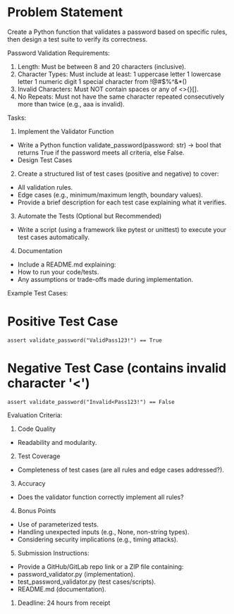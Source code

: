# Problem Statement
Create a Python function that validates a password based on specific rules, then design a test suite to verify its correctness.


Password Validation Requirements:
1. Length: Must be between 8 and 20 characters (inclusive).
2. Character Types: Must include at least:
	1 uppercase letter
	1 lowercase letter
	1 numeric digit
	1 special character from !@#$%^&*()
3. Invalid Characters: Must NOT contain spaces or any of <>{}[].
4. No Repeats: Must not have the same character repeated consecutively more than twice (e.g., aaa is invalid).
   
Tasks:
1. Implement the Validator Function
- Write a Python function validate_password(password: str) -> bool that returns True if the password meets all criteria, else False.
- Design Test Cases
2. Create a structured list of test cases (positive and negative) to cover:
- All validation rules.
- Edge cases (e.g., minimum/maximum length, boundary values).
- Provide a brief description for each test case explaining what it verifies.
3. Automate the Tests (Optional but Recommended)
- Write a script (using a framework like pytest or unittest) to execute your test cases automatically.
4. Documentation
- Include a README.md explaining:
- How to run your code/tests.
- Any assumptions or trade-offs made during implementation.

Example Test Cases:

# Positive Test Case 

	assert validate_password("ValidPass123!") == True 

# Negative Test Case (contains invalid character '<') 

	assert validate_password("Invalid<Pass123!") == False



Evaluation Criteria:

1. Code Quality
- Readability and modularity.
2. Test Coverage
- Completeness of test cases (are all rules and edge cases addressed?).
3. Accuracy
- Does the validator function correctly implement all rules?
4. Bonus Points
- Use of parameterized tests.
- Handling unexpected inputs (e.g., None, non-string types).
- Considering security implications (e.g., timing attacks).
5. Submission Instructions:
- Provide a GitHub/GitLab repo link or a ZIP file containing:
- password_validator.py (implementation).
- test_password_validator.py (test cases/scripts).
- README.md (documentation).
1. Deadline: 24 hours from receipt

